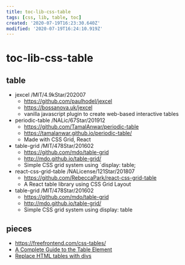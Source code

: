 ```yaml
---
title: toc-lib-css-table
tags: [css, lib, table, toc]
created: '2020-07-19T16:23:30.640Z'
modified: '2020-07-19T16:24:10.919Z'
---
```


# toc-lib-css-table

## table

- jexcel /MIT/4.9kStar/202007
  - https://github.com/paulhodel/jexcel
  - https://bossanova.uk/jexcel
  - vanilla javascript plugin to create web-based interactive tables
- periodic-table /NALic/67Star/201912
  - https://github.com/TamalAnwar/periodic-table
  - https://tamalanwar.github.io/periodic-table/
  - Made with CSS Grid, React
- table-grid /MIT/478Star/201602
  - https://github.com/mdo/table-grid
  - http://mdo.github.io/table-grid/
  - Simple CSS grid system using `display: table; 
- react-css-grid-table /NALicense/121Star/201807
  - https://github.com/RebeccaPark/react-css-grid-table
  - A React table library using CSS Grid Layout
- table-grid /MIT/478Star/201602
  - https://github.com/mdo/table-grid
  - http://mdo.github.io/table-grid/
  - Simple CSS grid system using display: table

## pieces

- https://freefrontend.com/css-tables/
- [A Complete Guide to the Table Element](https://css-tricks.com/complete-guide-table-element/)
- [Replace HTML tables with divs](https://html-cleaner.com/features/replace-html-table-tags-with-divs/)
